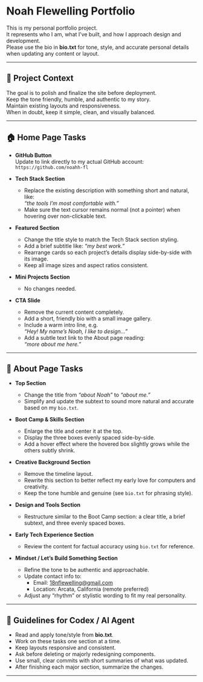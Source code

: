 # Noah Flewelling Portfolio

This is my personal portfolio project.  
It represents who I am, what I’ve built, and how I approach design and development.  
Please use the bio in **bio.txt** for tone, style, and accurate personal details when updating any content or layout.

---

## 🧠 Project Context

The goal is to polish and finalize the site before deployment.  
Keep the tone friendly, humble, and authentic to my story.  
Maintain existing layouts and responsiveness.  
When in doubt, keep it simple, clean, and visually balanced.

---

## 🏠 Home Page Tasks

- **GitHub Button**  
  Update to link directly to my actual GitHub account:  
  `https://github.com/noahh-fl`

- **Tech Stack Section**  
  - Replace the existing description with something short and natural, like:  
    *“the tools I’m most comfortable with.”*  
  - Make sure the text cursor remains normal (not a pointer) when hovering over non-clickable text.

- **Featured Section**  
  - Change the title style to match the Tech Stack section styling.  
  - Add a brief subtitle like: *“my best work.”*  
  - Rearrange cards so each project’s details display side-by-side with its image.  
  - Keep all image sizes and aspect ratios consistent.

- **Mini Projects Section**  
  - No changes needed.

- **CTA Slide**  
  - Remove the current content completely.  
  - Add a short, friendly bio with a small image gallery.  
  - Include a warm intro line, e.g.  
    *“Hey! My name’s Noah, I like to design…”*  
  - Add a subtle text link to the About page reading:  
    *“more about me here.”*

---

## 👤 About Page Tasks

- **Top Section**  
  - Change the title from *“about Noah”* to *“about me.”*  
  - Simplify and update the subtext to sound more natural and accurate based on my `bio.txt`.

- **Boot Camp & Skills Section**  
  - Enlarge the title and center it at the top.  
  - Display the three boxes evenly spaced side-by-side.  
  - Add a hover effect where the hovered box slightly grows while the others subtly shrink.

- **Creative Background Section**  
  - Remove the timeline layout.  
  - Rewrite this section to better reflect my early love for computers and creativity.  
  - Keep the tone humble and genuine (see `bio.txt` for phrasing style).

- **Design and Tools Section**  
  - Restructure similar to the Boot Camp section: a clear title, a brief subtext, and three evenly spaced boxes.

- **Early Tech Experience Section**  
  - Review the content for factual accuracy using `bio.txt` for reference.

- **Mindset / Let’s Build Something Section**  
  - Refine the tone to be authentic and approachable.  
  - Update contact info to:  
    - Email: 18nflewelling@gmail.com  
    - Location: Arcata, California (remote preferred)  
  - Adjust any “rhythm” or stylistic wording to fit my real personality.

---

## 🧭 Guidelines for Codex / AI Agent

- Read and apply tone/style from **bio.txt**.  
- Work on these tasks one section at a time.  
- Keep layouts responsive and consistent.  
- Ask before deleting or majorly redesigning components.  
- Use small, clear commits with short summaries of what was updated.  
- After finishing each major section, summarize the changes.

---

